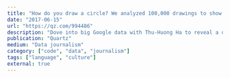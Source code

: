 ```yaml
---
title: "How do you draw a circle? We analyzed 100,000 drawings to show how culture shapes our instincts"
date: "2017-06-15"
url: "https://qz.com/994486"
description: "Dove into big Google data with Thu-Huong Ha to reveal a deep cultural preference."
publication: "Quartz"
medium: "Data journalism"
category: ["code", "data", "journalism"]
tags: ["language", "culture"]
external: true
---
```

